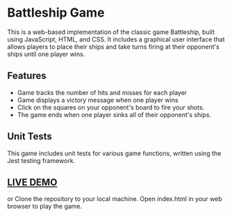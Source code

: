 
# Battleship Game

This is a web-based implementation of the classic game Battleship, built using JavaScript, HTML, and CSS. It includes a graphical user interface that allows players to place their ships and take turns firing at their opponent's ships until one player wins.


## Features

- Game tracks the number of hits and misses for each player
- Game displays a victory message when one player wins
- Click on the squares on your opponent's board to fire your shots.
- The game ends when one player sinks all of their opponent's ships.
## Unit Tests

This game includes unit tests for various game functions, written using the Jest testing framework.

  
## [LIVE DEMO](berkaysson.github.io/Battleship/)

or Clone the repository to your local machine.
Open index.html in your web browser to play the game.